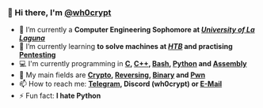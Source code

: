 ### 👋 Hi there, I'm **[@wh0crypt](https://github.com/wh0crypt)**
- 🔭 I’m currently a **Computer Engineering Sophomore at *[University of La Laguna](https://www.ull.es)***
- 🌱 I’m currently learning **to solve machines at *[HTB](https://app.hackthebox.com)* and practising [Pentesting](https://en.wikipedia.org/wiki/Penetration_test)**
- 💻 I'm currently programming in **[C](https://en.wikipedia.org/wiki/C_(programming_language)), [C++](https://en.wikipedia.org/wiki/C%2B%2B), [Bash](https://en.wikipedia.org/wiki/Bash_(Unix_shell)), [Python](https://en.wikipedia.org/wiki/Python_(programming_language)) and [Assembly](https://en.wikipedia.org/wiki/Assembly_language)**
- 💬 My main fields are **[Crypto](https://ctf101.org/cryptography/overview/), [Reversing](https://ctf101.org/reverse-engineering/overview/), [Binary](https://ctf101.org/binary-exploitation/overview/) and [Pwn](https://delinea.com/what-is/pwn)**
- 📫 How to reach me: **[Telegram](https://t.me/wh0crypt), Discord (wh0crypt) or [E-Mail](mailto:part3n0p3contact@gmail.com)**
- ⚡ Fun fact: **I hate Python**

<!--
**wh0crypt/wh0crypt** is a ✨ _special_ ✨ repository because its `README.md` (this file) appears on your GitHub profile.
You can click the Preview link to take a look at your changes.
-->
